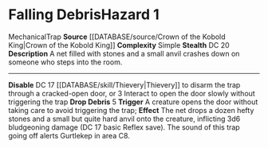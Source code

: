﻿---
complexity: Simple
hazard_type: Trap
id: '245'
level: '1'
name: Falling Debris
rarity: Common
source: '[[DATABASE/source/Crown of the Kobold King|Crown of the Kobold King]]'
trait:
- '[[DATABASE/trait/Mechanical|Mechanical]]'
- '[[DATABASE/trait/Trap|Trap]]'
type: Hazard

---
# Falling Debris<span class="item-type">Hazard 1</span>

<span class="item-trait">Mechanical</span><span class="item-trait">Trap</span>
**Source** [[DATABASE/source/Crown of the Kobold King|Crown of the Kobold King]]
**Complexity** Simple
**Stealth** DC 20
**Description** A net filled with stones and a small anvil crashes down on someone who steps into the room.

---
**Disable** DC 17 [[DATABASE/skill/Thievery|Thievery]] to disarm the trap through a cracked-open door, or <span class="action-icon">3</span> Interact to open the door slowly without triggering the trap
**Drop Debris** <span class="action-icon">5</span> **Trigger** A creature opens the door without taking care to avoid triggering the trap; **Effect** The net drops a dozen hefty stones and a small but quite hard anvil onto the creature, inflicting 3d6 bludgeoning damage (DC 17 basic Reflex save). The sound of this trap going off alerts Gurtlekep in area C8.